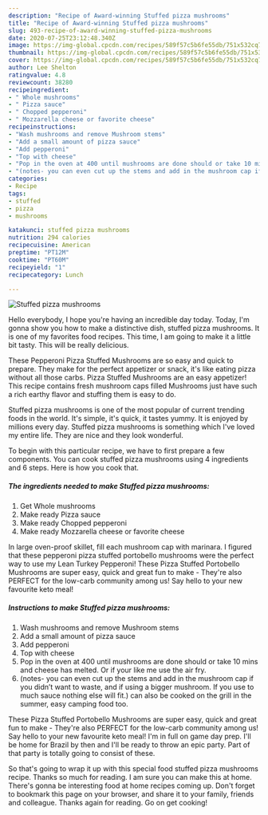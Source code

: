 ```yaml
---
description: "Recipe of Award-winning Stuffed pizza mushrooms"
title: "Recipe of Award-winning Stuffed pizza mushrooms"
slug: 493-recipe-of-award-winning-stuffed-pizza-mushrooms
date: 2020-07-25T23:12:48.340Z
image: https://img-global.cpcdn.com/recipes/589f57c5b6fe55db/751x532cq70/stuffed-pizza-mushrooms-recipe-main-photo.jpg
thumbnail: https://img-global.cpcdn.com/recipes/589f57c5b6fe55db/751x532cq70/stuffed-pizza-mushrooms-recipe-main-photo.jpg
cover: https://img-global.cpcdn.com/recipes/589f57c5b6fe55db/751x532cq70/stuffed-pizza-mushrooms-recipe-main-photo.jpg
author: Lee Shelton
ratingvalue: 4.8
reviewcount: 38280
recipeingredient:
- " Whole mushrooms"
- " Pizza sauce"
- " Chopped pepperoni"
- " Mozzarella cheese or favorite cheese"
recipeinstructions:
- "Wash mushrooms and remove Mushroom stems"
- "Add a small amount of pizza sauce"
- "Add pepperoni"
- "Top with cheese"
- "Pop in the oven at 400 until mushrooms are done should or take 10 mins and cheese has melted. Or if your like me use the air fry."
- "(notes- you can even cut up the stems and add in the mushroom cap if you didn’t want to waste, and if using a bigger mushroom. If you use to much sauce nothing else will fit.) can also be cooked on the grill in the summer, easy camping food too."
categories:
- Recipe
tags:
- stuffed
- pizza
- mushrooms

katakunci: stuffed pizza mushrooms 
nutrition: 294 calories
recipecuisine: American
preptime: "PT12M"
cooktime: "PT60M"
recipeyield: "1"
recipecategory: Lunch

---
```



![Stuffed pizza mushrooms](https://img-global.cpcdn.com/recipes/589f57c5b6fe55db/751x532cq70/stuffed-pizza-mushrooms-recipe-main-photo.jpg)

Hello everybody, I hope you're having an incredible day today. Today, I'm gonna show you how to make a distinctive dish, stuffed pizza mushrooms. It is one of my favorites food recipes. This time, I am going to make it a little bit tasty. This will be really delicious.

These Pepperoni Pizza Stuffed Mushrooms are so easy and quick to prepare. They make for the perfect appetizer or snack, it&#39;s like eating pizza without all those carbs. Pizza Stuffed Mushrooms are an easy appetizer! This recipe contains fresh mushroom caps filled Mushrooms just have such a rich earthy flavor and stuffing them is easy to do.

Stuffed pizza mushrooms is one of the most popular of current trending foods in the world. It's simple, it's quick, it tastes yummy. It is enjoyed by millions every day. Stuffed pizza mushrooms is something which I've loved my entire life. They are nice and they look wonderful.


To begin with this particular recipe, we have to first prepare a few components. You can cook stuffed pizza mushrooms using 4 ingredients and 6 steps. Here is how you cook that.

<!--inarticleads1-->

##### The ingredients needed to make Stuffed pizza mushrooms:

1. Get  Whole mushrooms
1. Make ready  Pizza sauce
1. Make ready  Chopped pepperoni
1. Make ready  Mozzarella cheese or favorite cheese


In large oven-proof skillet, fill each mushroom cap with marinara. I figured that these pepperoni pizza stuffed portobello mushrooms were the perfect way to use my Lean Turkey Pepperoni! These Pizza Stuffed Portobello Mushrooms are super easy, quick and great fun to make - They&#39;re also PERFECT for the low-carb community among us! Say hello to your new favourite keto meal! 

<!--inarticleads2-->

##### Instructions to make Stuffed pizza mushrooms:

1. Wash mushrooms and remove Mushroom stems
1. Add a small amount of pizza sauce
1. Add pepperoni
1. Top with cheese
1. Pop in the oven at 400 until mushrooms are done should or take 10 mins and cheese has melted. Or if your like me use the air fry.
1. (notes- you can even cut up the stems and add in the mushroom cap if you didn’t want to waste, and if using a bigger mushroom. If you use to much sauce nothing else will fit.) can also be cooked on the grill in the summer, easy camping food too.


These Pizza Stuffed Portobello Mushrooms are super easy, quick and great fun to make - They&#39;re also PERFECT for the low-carb community among us! Say hello to your new favourite keto meal! I&#39;m in full on game day prep. I&#39;ll be home for Brazil by then and I&#39;ll be ready to throw an epic party. Part of that party is totally going to consist of these. 

So that's going to wrap it up with this special food stuffed pizza mushrooms recipe. Thanks so much for reading. I am sure you can make this at home. There's gonna be interesting food at home recipes coming up. Don't forget to bookmark this page on your browser, and share it to your family, friends and colleague. Thanks again for reading. Go on get cooking!

